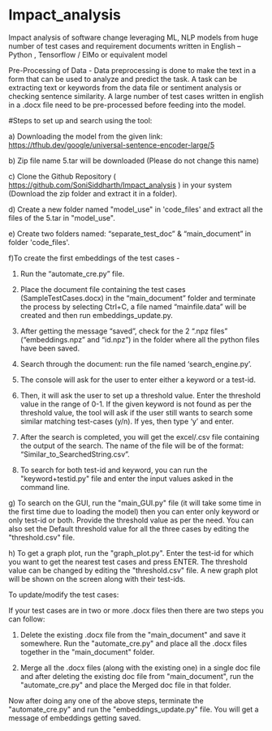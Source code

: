 # Impact_analysis
Impact analysis of software change leveraging ML, NLP models from huge number of test cases and requirement documents written in English – Python , Tensorflow / ElMo or equivalent model

Pre-Processing of Data - Data preprocessing is done to make the text in a form that can be used to analyze and predict the task. A task can be extracting text or keywords from the data file or sentiment analysis or checking sentence similarity. A large number of test cases written in english in a .docx file need to be pre-processed before feeding into the model.

#Steps to set up and search using the tool:

a) Downloading the model from the given link:
https://tfhub.dev/google/universal-sentence-encoder-large/5

b) Zip file name 5.tar will be downloaded (Please do not change this name)

c) Clone the Github Repository ( https://github.com/SoniSiddharth/Impact_analysis ) in your system (Download the zip folder and extract    it in a folder).

d) Create a new folder named "model_use" in 'code_files' and extract all the files of the 5.tar in "model_use".

e) Create two folders named: “separate_test_doc” & “main_document” in folder 'code_files'. 

f)To create the first embeddings of the test cases - 

  1) Run the “automate_cre.py” file.
  
  2) Place the document file containing the test cases (SampleTestCases.docx) in the “main_document” folder and terminate the process by selecting Ctrl+C, a file named “mainfile.data” will be created and then run embeddings_update.py.
  
  3) After getting the message “saved”, check for the 2 “.npz files” (“embeddings.npz” and “id.npz”) in the folder where all the python files have been saved.
  
  4) Search through the document: run the file named ‘search_engine.py’.
  
  5) The console will ask for the user to enter either a keyword or a test-id.
  
  6) Then, it will ask the user to set up a threshold value. Enter the threshold value in the range of 0-1. 
If the given keyword is not found as per the threshold value, the tool will ask if the user still wants to search some similar matching test-cases (y/n). If yes, then type ‘y’ and enter. 

  7) After the search is completed, you will get the excel/.csv file containing the output of the search. The name of the file will be of the format: “Similar_to_SearchedString.csv”.
  
  8) To search for both test-id and keyword, you can run the "keyword+testid.py" file and enter the input values asked in the command line.

g) To search on the GUI, run the "main_GUI.py" file (it will take some time in the first time due to loading the model) then you can enter only keyword or only test-id or both. Provide the threshold value as per the need. You can also set the Default threshold value for all the three cases by editing the "threshold.csv" file.

h) To get a graph plot, run the "graph_plot.py". Enter the test-id for which you want to get the nearest test cases and press ENTER. The threshold value can be changed by editing the "threshold.csv" file. A new graph plot will be shown on the screen along with their test-ids. 

To update/modify the test cases:

If your test cases are in two or more .docx files then there are two steps you can follow:

  1. Delete the existing .docx file from the "main_document" and save it somewhere. Run the "automate_cre.py" and place all the .docx files together in the "main_document" folder.
  
  2. Merge all the .docx files (along with the existing one) in a single doc file and after deleting the existing doc file from "main_document", run the "automate_cre.py" and place the Merged doc file in that folder.

Now after doing any one of the above steps, terminate the "automate_cre.py" and run the "embeddings_update.py" file. You will get a message of embeddings getting saved.
